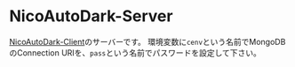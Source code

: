 # NicoAutoDark-Server
[NicoAutoDark-Client](https://github.com/sevenc-nanashi/NicoAutoDark-Client)のサーバーです。
環境変数に`cenv`という名前でMongoDBのConnection URIを、`pass`という名前でパスワードを設定して下さい。
